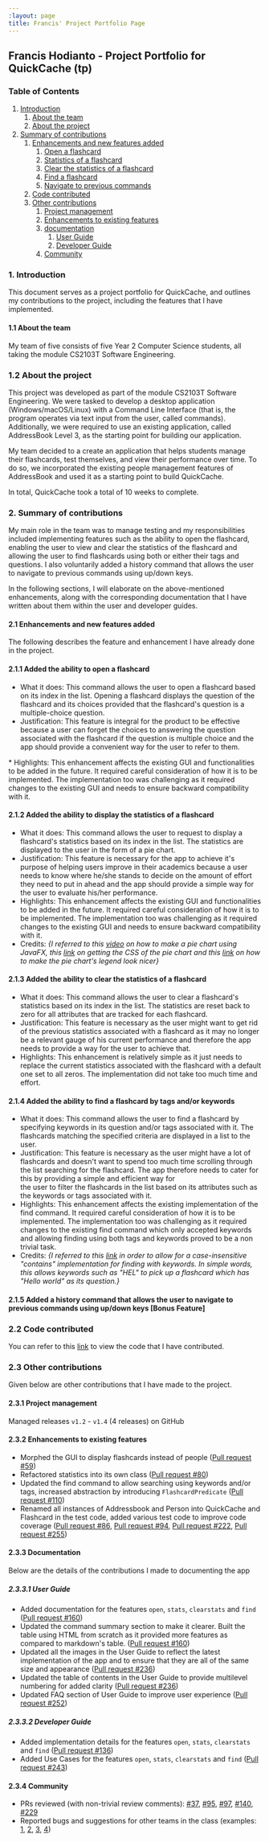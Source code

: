 ```yaml
---
:layout: page
title: Francis' Project Portfolio Page
---
```


<link rel="stylesheet" href="PPP.css">

## Francis Hodianto - Project Portfolio for QuickCache (tp)
### Table of Contents
1. [Introduction](#introduction)
	1. [About the team](#about-the-team)
	2. [About the project](#about-the-project)
2. [Summary of contributions](#summary-of-contributions)
	1. [Enhancements and new features added](#enhancements-and-new-features-added)
		1. [Open a flashcard](#open-a-flashcard) 
		2. [Statistics of a flashcard](#statistics-of-a-flashcard)
		3. [Clear the statistics of a flashcard](#clear-the-statistics-of-a-flashcard)
		4. [Find a flashcard](#find-a-flashcard)
		5. [Navigate to previous commands](#navigate-to-previous-commands)
	2. [Code contributed](#code-contributed)
	3. [Other contributions](#other-contributions)
		1. [Project management](#project-management) 
		2. [Enhancements to existing features](#enhancements-to-existing-features)
		3. [documentation](#documentation)
			1. [User Guide](#user-guide)
			2. [Developer Guide](#developer-guide)
		4. [Community](#community)

<a name="introduction"></a>
### 1. Introduction

This document serves as a project portfolio for QuickCache, and outlines my contributions to the project, including the features that I have implemented.

<a name="about-the-team"></a>
#### 1.1 About the team

My team of five consists of  five Year 2 Computer Science students, all taking the module CS2103T Software Engineering.

<a name="about-the-project"></a>
### 1.2 About the project

This project was developed as part of the module CS2103T Software Engineering. We were tasked to develop a desktop application (Windows/macOS/Linux) with a Command Line Interface (that is, the program operates via text input from the user, called commands). Additionally, we were required to use an existing application, called AddressBook Level 3, as the starting point for building our application.

My team decided to a create an application that helps students manage their flashcards, test themselves, and view their performance over time. To do so, we incorporated the existing people management features of AddressBook and used it as a starting point to build QuickCache.

In total, QuickCache took a total of 10 weeks to complete.

<a name="summary-of-contributions"></a>
### 2. Summary of contributions

My main role in the team was to manage testing and my responsibilities included implementing features such as the ability to open the flashcard, enabling the user to view and clear the statistics of the flashcard and allowing the user to find flashcards using both or either their tags and questions. I also voluntarily added a history command that allows the user to navigate to previous commands using up/down keys.

In the following sections, I will elaborate on the above-mentioned enhancements, along with the corresponding documentation that I have written about them within the user and developer guides.

<a name="enhancements-and-new-features-added"></a>
#### 2.1 Enhancements and new features added

The following describes the feature and enhancement I have already done in the project.

<a name="open-a-flashcard"></a>
#### 2.1.1 Added the ability to open a flashcard

* What it does: This command allows the user to open a flashcard based on its index in the list. Opening a flashcard displays the question of the flashcard and its choices provided that the flashcard's question is a multiple-choice question.
* Justification: This feature is integral for the product to be effective because a user can forget the choices to answering the question associated with the flashcard if the question is multiple choice and the app should provide a convenient way for the user to refer to them.
<div style="page-break-after: always;"></div>
* Highlights: This enhancement affects the existing GUI and functionalities to be added in the future. It required careful consideration of how it is to be implemented. The implementation too was challenging as it required changes to the existing GUI and needs to ensure backward compatibility with it.

<a name="statistics-of-a-flashcard"></a>
#### 2.1.2 Added the ability to display the statistics of a flashcard
* What it does: This command allows the user to request to display a flashcard's statistics based on its index in the list. The statistics are displayed to the user in the form of a pie chart.
* Justification: This feature is necessary for the app to achieve it's purpose of helping users improve in their academics because a user needs to know where he/she stands to decide on the amount of effort they need to put in ahead and the app should provide a simple way for the user to evaluate his/her performance.
* Highlights: This enhancement affects the existing GUI and functionalities to be added in the future. It required careful consideration of how it is to be implemented. The implementation too was challenging as it required changes to the existing GUI and needs to ensure backward compatibility with it.
* Credits: *{I referred to this [video](https://www.youtube.com/watch?v=bpHmrgvpEDQ) on how to make a pie chart using JavaFX, this [link](https://stackoverflow.com/questions/43433639/set-javafx-piechart-label-color-via-css) on getting the CSS of the pie chart and this [link](https://gist.github.com/jewelsea/1422628) on how to make the pie chart's legend look nicer}*

<a name="clear-the-statistics-of-a-flashcard"></a>
#### 2.1.3 Added the ability to clear the statistics of a flashcard
* What it does: This command allows the user to clear a flashcard's statistics based on its index in the list. The statistics are reset back to zero for all attributes that are tracked for each flashcard.
* Justification: This feature is necessary as the user might want to get rid of the previous statistics associated with a flashcard as it may no longer be a relevant gauge of his current performance and therefore the app needs to provide a way for the user to achieve that.
* Highlights: This enhancement is relatively simple as it just needs to replace the current statistics associated with the flashcard with a default one set to all zeros. The implementation did not take too much time and effort.

<a name="find-a-flashcard"></a>
#### 2.1.4 Added the ability to find a flashcard by tags and/or keywords
* What it does: This command allows the user to find a flashcard by specifying keywords in its question and/or tags associated with it. The flashcards matching the specified criteria are displayed in a list to the user.
* Justification: This feature is necessary as the user might have a lot of flashcards and doesn't want to spend too much time scrolling through the list searching for the flashcard. The app therefore needs to cater for this by providing a simple and efficient way for <div style="page-break-after: always;"></div>the user to filter the flashcards in the list based on its attributes such as the keywords or tags associated with it.
* Highlights: This enhancement affects the existing implementation of the find command. It required careful consideration of how it is to be implemented. The implementation too was challenging as it required changes to the existing find command which only accepted keywords and allowing finding using both tags and keywords proved to be a non trivial task.
* Credits: *{I referred to this [link](https://stackoverflow.com/questions/86780) in order to allow for a case-insensitive "contains" implementation for finding with keywords. In simple words, this allows keywords such as "HEL" to pick up a flashcard which has "Hello world" as its question.}*

<a name="navigate-to-previous-commands"></a>
#### 2.1.5  Added a history command that allows the user to navigate to previous commands using up/down keys [Bonus Feature]

<a name="code-contributed"></a>
### 2.2 Code contributed

You can refer to this [link](https://nus-cs2103-ay2021s1.github.io/tp-dashboard/#breakdown=true&search=fh-30&sort=groupTitle&sortWithin=title&since=2020-08-14&timeframe=commit&mergegroup=&groupSelect=groupByRepos&checkedFileTypes=docs~functional-code~test-code~other&tabOpen=true&tabType=authorship&tabAuthor=FH-30&tabRepo=AY2021S1-CS2103T-T13-2%2Ftp%5Bmaster%5D&authorshipIsMergeGroup=false&authorshipFileTypes=docs~functional-code~test-code~other) to view the code that I have contributed.

<a name="other-contributions"></a>
### 2.3 Other contributions

Given below are other contributions that I have made to the project.

<a name="project-management"></a>
#### 2.3.1 Project management

Managed releases `v1.2` - `v1.4` (4 releases) on GitHub

<a name="enhancements-to-existing-features"></a>
#### 2.3.2 Enhancements to existing features

* Morphed the GUI to display flashcards instead of people ([Pull request \#59](https://github.com/AY2021S1-CS2103T-T13-2/tp/pull/59))
* Refactored statistics into its own class ([Pull request \#80](https://github.com/AY2021S1-CS2103T-T13-2/tp/pull/80))
* Updated the find command to allow searching using keywords and/or tags, increased abstraction by introducing `FlashcardPredicate` ([Pull request \#110](https://github.com/AY2021S1-CS2103T-T13-2/tp/pull/110))
* Renamed all instances of Addressbook and Person into QuickCache and Flashcard in the test code, added various test code to improve code coverage ([Pull request \#86](https://github.com/AY2021S1-CS2103T-T13-2/tp/pull/86), [Pull request \#94](https://github.com/AY2021S1-CS2103T-T13-2/tp/pull/94), [Pull request \#222](https://github.com/AY2021S1-CS2103T-T13-2/tp/pull/222), [Pull request \#255](https://github.com/AY2021S1-CS2103T-T13-2/tp/pull/255))

<a name="documentation"></a>
#### 2.3.3 Documentation

Below are the details of the contributions I made to documenting the app

<a name="user-guide"></a>
##### 2.3.3.1 User Guide

* Added documentation for the features `open`, `stats`, `clearstats` and `find` ([Pull request \#160](https://github.com/AY2021S1-CS2103T-T13-2/tp/pull/160))
* Updated the command summary section to make it clearer. Built the table using HTML from scratch as it provided more features as compared to markdown's table. ([Pull request \#160](https://github.com/AY2021S1-CS2103T-T13-2/tp/pull/160))
* Updated all the images in the User Guide to reflect the latest implementation of the app and to ensure that they are all of the same size and appearance ([Pull request \#236](https://github.com/AY2021S1-CS2103T-T13-2/tp/pull/236))
* Updated the table of contents in the User Guide to provide multilevel numbering for added clarity ([Pull request \#236](https://github.com/AY2021S1-CS2103T-T13-2/tp/pull/236))
* Updated FAQ section of User Guide to improve user experience ([Pull request \#252](https://github.com/AY2021S1-CS2103T-T13-2/tp/pull/252))

<a name="developer-guide"></a>
##### 2.3.3.2 Developer Guide

* Added implementation details for the features `open`, `stats`, `clearstats` and `find` ([Pull request \#136](https://github.com/AY2021S1-CS2103T-T13-2/tp/pull/136))
* Added Use Cases for the features `open`, `stats`, `clearstats` and `find` ([Pull request \#243](https://github.com/AY2021S1-CS2103T-T13-2/tp/pull/243))

<a name="community"></a>
#### 2.3.4 Community

* PRs reviewed (with non-trivial review comments): [\#37](https://github.com/AY2021S1-CS2103T-T13-2/tp/pull/37), [\#95](https://github.com/AY2021S1-CS2103T-T13-2/tp/pull/95), [\#97](https://github.com/AY2021S1-CS2103T-T13-2/tp/pull/97), [\#140](https://github.com/AY2021S1-CS2103T-T13-2/tp/pull/140), [\#229](https://github.com/AY2021S1-CS2103T-T13-2/tp/pull/229)
* Reported bugs and suggestions for other teams in the class (examples: [1](https://github.com/FH-30/ped/issues/1), [2](https://github.com/FH-30/ped/issues/2), [3](https://github.com/FH-30/ped/issues/3), [4](https://github.com/FH-30/ped/issues/4))
